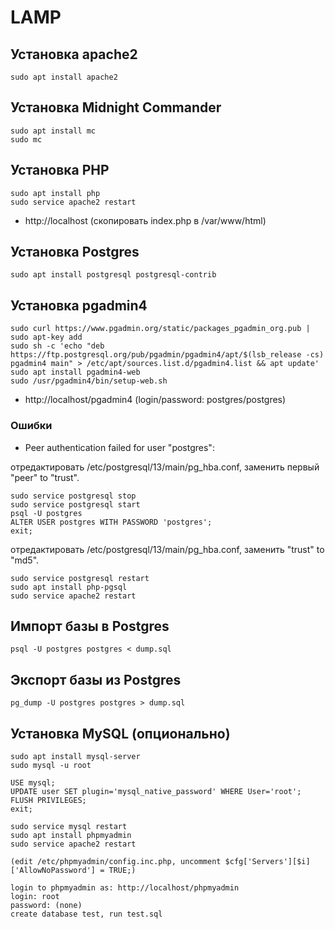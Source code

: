 # LAMP

## Установка apache2

```
sudo apt install apache2
```

## Установка Midnight Commander
```
sudo apt install mc
sudo mc
```

## Установка PHP

```
sudo apt install php
sudo service apache2 restart
```

* http://localhost (скопировать index.php в /var/www/html)

## Установка Postgres
```
sudo apt install postgresql postgresql-contrib
```

## Установка pgadmin4

```
sudo curl https://www.pgadmin.org/static/packages_pgadmin_org.pub | sudo apt-key add
sudo sh -c 'echo "deb https://ftp.postgresql.org/pub/pgadmin/pgadmin4/apt/$(lsb_release -cs) pgadmin4 main" > /etc/apt/sources.list.d/pgadmin4.list && apt update'
sudo apt install pgadmin4-web
sudo /usr/pgadmin4/bin/setup-web.sh
```

* http://localhost/pgadmin4 (login/password: postgres/postgres)

### Ошибки

* Peer authentication failed for user "postgres":

отредактировать /etc/postgresql/13/main/pg_hba.conf, заменить первый "peer" to "trust".
```
sudo service postgresql stop
sudo service postgresql start
psql -U postgres
ALTER USER postgres WITH PASSWORD 'postgres';
exit;
```
отредактировать  /etc/postgresql/13/main/pg_hba.conf, заменить "trust" to "md5".
```
sudo service postgresql restart
sudo apt install php-pgsql
sudo service apache2 restart
```

## Импорт базы в Postgres
```
psql -U postgres postgres < dump.sql
```

## Экспорт базы из Postgres
```
pg_dump -U postgres postgres > dump.sql
```

## Установка MySQL (опционально)
```
sudo apt install mysql-server
sudo mysql -u root

USE mysql;
UPDATE user SET plugin='mysql_native_password' WHERE User='root';
FLUSH PRIVILEGES;
exit;

sudo service mysql restart
sudo apt install phpmyadmin
sudo service apache2 restart

(edit /etc/phpmyadmin/config.inc.php, uncomment $cfg['Servers'][$i]['AllowNoPassword'] = TRUE;)

login to phpmyadmin as: http://localhost/phpmyadmin
login: root
password: (none)
create database test, run test.sql
```

